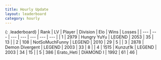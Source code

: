 ```yaml
---
title: Hourly Update
layout: leaderboard
category: hourly
---
```


{: .leaderboard}
| Rank | LV | Player | Division | Elo | Wins | Losses |
| --- | --- | --- | --- | --- | --- | --- |
| <span data-change="0">1</span> | 2979 | <span title="ID: 164871">Hungry YuYu</span> | LEGEND | <span data-change="-11">2053</span> | <span data-change="0">35</span> | <span data-change="1">13</span> |
| <span data-change="0">2</span> | 108 | <span title="ID: 527754">NotSoMuchFunny</span> | LEGEND | <span data-change="0">2010</span> | <span data-change="0">29</span> | <span data-change="0">5</span> |
| <span data-change="0">3</span> | 2878 | <span title="ID: 370081">Demon Divergent</span> | LEGEND | <span data-change="0">2003</span> | <span data-change="0">33</span> | <span data-change="0">8</span> |
| <span data-change="0">4</span> | 1515 | <span title="ID: 392407">Kunzut1k</span> | LEGEND | <span data-change="0">2003</span> | <span data-change="0">34</span> | <span data-change="0">15</span> |
| <span data-change="0">5</span> | 386 | <span title="ID: 720567">Erato_Heti</span> | DIAMOND I | <span data-change="-4">1992</span> | <span data-change="1">61</span> | <span data-change="1">46</span> |